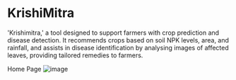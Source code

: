 # KrishiMitra
'Krishimitra,' a tool designed to support farmers with crop prediction and disease detection. It recommends crops based on soil NPK levels, area, and rainfall, and assists in disease identification by analysing images of affected leaves, providing tailored remedies to farmers.

Home Page
![image](https://github.com/user-attachments/assets/f31bf52a-d0a7-4739-ad53-49a83ad50c3d)
